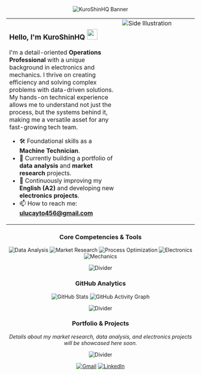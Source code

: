 <p align="center">
  <img src="https://i.imgur.com/uG9X3yU.png" alt="KuroShinHQ Banner" />
</p>

<table align="center">
<tr valign="top">
<td width="60%">

<div align="left">

### **Hello, I'm KuroShinHQ** <img src="https://media.giphy.com/media/hvRJCLFzcasrR4ia7z/giphy.gif" width="28">

I'm a detail-oriented **Operations Professional** with a unique background in electronics and mechanics. I thrive on creating efficiency and solving complex problems with data-driven solutions. My hands-on technical experience allows me to understand not just the process, but the systems behind it, making me a versatile asset for any fast-growing tech team.

- 🛠️ Foundational skills as a **Machine Technician**.
- 🔭 Currently building a portfolio of **data analysis** and **market research** projects.
- 🌱 Continuously improving my **English (A2)** and developing new **electronics projects**.
- 📫 How to reach me: **ulucayto456@gmail.com**

</div>
</td>
<td width="40%">

<img src="https://i.imgur.com/7i2tGf1.png" alt="Side Illustration" />

</td>
</tr>
</table>

<div align="center">

### **Core Competencies & Tools**

<img src="https://img.shields.io/badge/Data_Analysis-5A67D8?style=for-the-badge&logo=googleanalytics&logoColor=white" alt="Data Analysis"/>
<img src="https://img.shields.io/badge/Market_Research-4A5568?style=for-the-badge&logo=buffer&logoColor=white" alt="Market Research"/>
<img src="https://img.shields.io/badge/Process_Optimization-38A169?style=for-the-badge&logo=trello&logoColor=white" alt="Process Optimization"/>
<img src="https://img.shields.io/badge/Electronics-319795?style=for-the-badge&logo=-iFixit&logoColor=white" alt="Electronics"/>
<img src="https://img.shields.io/badge/Mechanics-ED8936?style=for-the-badge&logo=Cog&logoColor=white" alt="Mechanics"/>

</div>

<p align="center">
  <img src="https://i.imgur.com/vSDW44X.png" alt="Divider" />
</p>

<div align="center">

### **GitHub Analytics**

<img src="https://github-readme-stats.vercel.app/api?username=KuroShinHQ&show_icons=true&theme=transparent&bg_color=00000000&title_color=5A67D8&text_color=FFFFFF&icon_color=38A169&hide_border=true&count_private=true" alt="GitHub Stats"/>
<img src="https://github-readme-activity-graph.vercel.app/graph?username=KuroShinHQ&theme=react-dark&bg_color=00000000&hide_border=true&color=FFFFFF&line=38A169&point=5A67D8" alt="GitHub Activity Graph"/>

</div>

<p align="center">
  <img src="https://i.imgur.com/vSDW44X.png" alt="Divider" />
</p>

<div align="center">

### **Portfolio & Projects**
*Details about my market research, data analysis, and electronics projects will be showcased here soon.*

</div>

<p align="center">
  <img src="https://i.imgur.com/vSDW44X.png" alt="Divider" />
</p>

<p align="center">
  <a href="mailto:ulucayto456@gmail.com"><img src="https://img.shields.io/badge/GMAIL-D14836?style=for-the-badge&logo=gmail&logoColor=white" alt="Gmail"/></a>
  <a href="[PROFIL-LINKINIZ-BURAYA-GELECEK]"><img src="https://img.shields.io/badge/LINKEDIN-0077B5?style=for-the-badge&logo=linkedin&logoColor=white" alt="LinkedIn"/></a>
</p>
